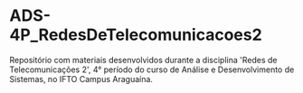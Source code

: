 # ADS-4P_RedesDeTelecomunicacoes2
Repositório com materiais desenvolvidos durante a disciplina 'Redes de Telecomunicações 2', 4° período do curso de Análise e Desenvolvimento de Sistemas, no IFTO Campus Araguaína.
